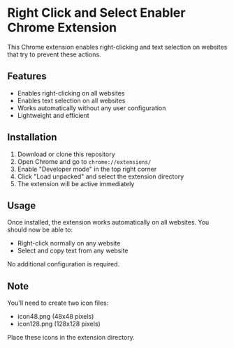 # Right Click and Select Enabler Chrome Extension

This Chrome extension enables right-clicking and text selection on websites that try to prevent these actions.

## Features

- Enables right-clicking on all websites
- Enables text selection on all websites
- Works automatically without any user configuration
- Lightweight and efficient

## Installation

1. Download or clone this repository
2. Open Chrome and go to `chrome://extensions/`
3. Enable "Developer mode" in the top right corner
4. Click "Load unpacked" and select the extension directory
5. The extension will be active immediately

## Usage

Once installed, the extension works automatically on all websites. You should now be able to:
- Right-click normally on any website
- Select and copy text from any website

No additional configuration is required.

## Note

You'll need to create two icon files:
- icon48.png (48x48 pixels)
- icon128.png (128x128 pixels)

Place these icons in the extension directory.
